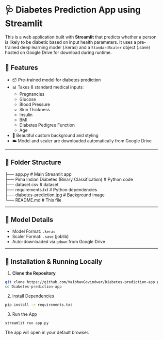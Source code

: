 # 🩺 Diabetes Prediction App using Streamlit

This is a web application built with **Streamlit** that predicts whether a person is likely to be diabetic based on input health parameters. It uses a pre-trained deep learning model (.keras) and a `StandardScaler` object (.save) hosted on Google Drive for download during runtime.

## 🚀 Features

- 📦 Pre-trained model for diabetes prediction
- 📊 Takes 8 standard medical inputs:
  - Pregnancies
  - Glucose
  - Blood Pressure
  - Skin Thickness
  - Insulin
  - BMI
  - Diabetes Pedigree Function
  - Age
- 🎨 Beautiful custom background and styling
- ☁️ Model and scaler are downloaded automatically from Google Drive

---

## 📁 Folder Structure
├── app.py # Main Streamlit app  
├── Pima Indian Diabetes (Binary Classification) # Python code  
├── dataset.csv # dataset  
├── requirements.txt # Python dependencies  
├── diabetes-prediction.jpg # Background image  
└── README.md # This file  



---

## 🧠 Model Details

- Model Format: `.keras`  
- Scaler Format: `.save` (joblib)
- Auto-downloaded via `gdown` from Google Drive

---

## 🔧 Installation & Running Locally

1. **Clone the Repository**

```bash
git clone https://github.com/VaibhavGovindwar/Diabetes-prediction-app.git
cd Diabetes-prediction-app
```

2. Install Dependencies

```bash
pip install -r requirements.txt
```
3. Run the App

```bash
streamlit run app.py
```
The app will open in your default browser.
